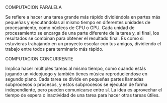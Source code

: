 COMPUTACION PARALELA

Se refiere a hacer una tarea grande más rápido dividiéndola en partes más pequeñas y ejecutándolas al mismo tiempo en diferentes unidades de procesamiento, como núcleos de CPU o GPU. Cada unidad de procesamiento se encarga de una parte diferente de la tarea y, al final, los resultados se combinan para obtener el resultado final. Es como si estuvieras trabajando en un proyecto escolar con tus amigos, dividiendo el trabajo entre todos para terminarlo más rápido.

COMPUTACION CONCURRENTE

Implica hacer múltiples tareas al mismo tiempo, como cuando estás jugando un videojuego y también tienes música reproduciéndose en segundo plano. Cada tarea se divide en pequeñas partes llamadas subprocesos o procesos, y estos subprocesos se ejecutan de forma independiente, pero pueden comunicarse entre sí. La idea es aprovechar el tiempo de espera o inactividad de una tarea para hacer otras tareas útiles.
